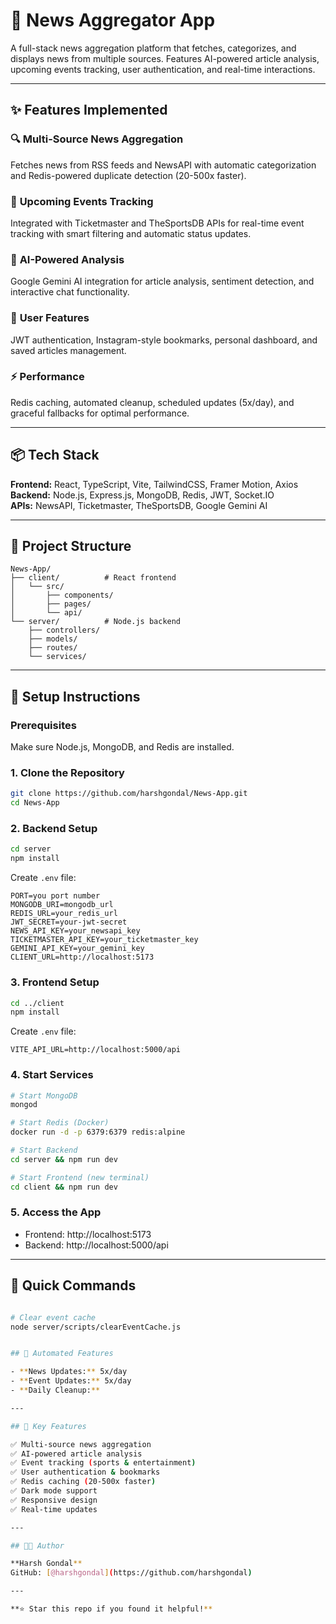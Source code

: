 # 📰 News Aggregator App

A full-stack news aggregation platform that fetches, categorizes, and displays news from multiple sources. Features AI-powered article analysis, upcoming events tracking, user authentication, and real-time interactions.

---

## ✨ Features Implemented

### 🔍 **Multi-Source News Aggregation**
Fetches news from RSS feeds and NewsAPI with automatic categorization and Redis-powered duplicate detection (20-500x faster).

### 🎫 **Upcoming Events Tracking**
Integrated with Ticketmaster and TheSportsDB APIs for real-time event tracking with smart filtering and automatic status updates.

### 🤖 **AI-Powered Analysis**
Google Gemini AI integration for article analysis, sentiment detection, and interactive chat functionality.

### 🔐 **User Features**
JWT authentication, Instagram-style bookmarks, personal dashboard, and saved articles management.

### ⚡ **Performance**
Redis caching, automated cleanup, scheduled updates (5x/day), and graceful fallbacks for optimal performance.

---

## 📦 Tech Stack

**Frontend:** React, TypeScript, Vite, TailwindCSS, Framer Motion, Axios  
**Backend:** Node.js, Express.js, MongoDB, Redis, JWT, Socket.IO  
**APIs:** NewsAPI, Ticketmaster, TheSportsDB, Google Gemini AI  

---

## 📁 Project Structure

```
News-App/
├── client/          # React frontend
│   └── src/
│       ├── components/
│       ├── pages/
│       └── api/
└── server/          # Node.js backend
    ├── controllers/
    ├── models/
    ├── routes/
    └── services/
```

---

## 🚀 Setup Instructions

### **Prerequisites**
Make sure Node.js, MongoDB, and Redis are installed.

### **1. Clone the Repository**
```bash
git clone https://github.com/harshgondal/News-App.git
cd News-App
```

### **2. Backend Setup**
```bash
cd server
npm install
```

Create `.env` file:
```env
PORT=you port number
MONGODB_URI=mongodb_url
REDIS_URL=your_redis_url
JWT_SECRET=your-jwt-secret
NEWS_API_KEY=your_newsapi_key
TICKETMASTER_API_KEY=your_ticketmaster_key
GEMINI_API_KEY=your_gemini_key
CLIENT_URL=http://localhost:5173
```

### **3. Frontend Setup**
```bash
cd ../client
npm install
```

Create `.env` file:
```env
VITE_API_URL=http://localhost:5000/api
```

### **4. Start Services**
```bash
# Start MongoDB
mongod

# Start Redis (Docker)
docker run -d -p 6379:6379 redis:alpine

# Start Backend
cd server && npm run dev

# Start Frontend (new terminal)
cd client && npm run dev
```

### **5. Access the App**
- Frontend: http://localhost:5173
- Backend: http://localhost:5000/api

---

## 🔧 Quick Commands

```bash

# Clear event cache
node server/scripts/clearEventCache.js


## 📅 Automated Features

- **News Updates:** 5x/day 
- **Event Updates:** 5x/day
- **Daily Cleanup:**

---

## 🎯 Key Features

✅ Multi-source news aggregation  
✅ AI-powered article analysis  
✅ Event tracking (sports & entertainment)  
✅ User authentication & bookmarks  
✅ Redis caching (20-500x faster)  
✅ Dark mode support  
✅ Responsive design  
✅ Real-time updates  

---

## 👨‍💻 Author

**Harsh Gondal**  
GitHub: [@harshgondal](https://github.com/harshgondal)

---

**⭐ Star this repo if you found it helpful!**
